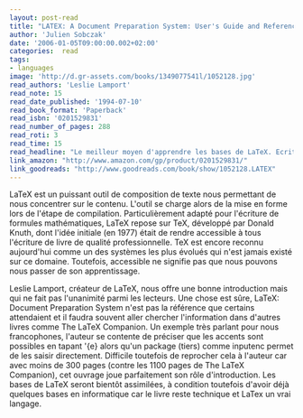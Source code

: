 ```yaml
---
layout: post-read
title: "LATEX: A Document Preparation System: User's Guide and Reference Manual"
author: 'Julien Sobczak'
date: '2006-01-05T09:00:00.002+02:00'
categories:  read
tags:
- languages
image: 'http://d.gr-assets.com/books/1349077541l/1052128.jpg'
read_authors: 'Leslie Lamport'
read_note: 15
read_date_published: '1994-07-10'
read_book_format: 'Paperback'
read_isbn: '0201529831'
read_number_of_pages: 288
read_roti: 3
read_time: 15
read_headline: "Le meilleur moyen d'apprendre les bases de LaTeX. Ecrit par son créateur, LaTeX: Document Preparation System n'est cependant pas la référence sur cet outil remarquable."
link_amazon: "http://www.amazon.com/gp/product/0201529831/"
link_goodreads: "http://www.goodreads.com/book/show/1052128.LATEX"
---
```



LaTeX est un puissant outil de composition de texte nous permettant de nous concentrer sur le contenu. L'outil se charge alors de la mise en forme lors de l'étape de compilation. Particulièrement adapté pour l'écriture de formules mathématiques, LaTeX repose sur TeX, développé par Donald Knuth, dont l'idée initiale (en 1977) était de rendre accessible à tous l'écriture de livre de qualité professionnelle. TeX est encore reconnu aujourd'hui comme un des systèmes les plus évolués qui n'est jamais existé sur ce domaine. Toutefois, accessible ne signifie pas que nous pouvons nous passer de son apprentissage.

Leslie Lamport, créateur de LaTeX, nous offre une bonne introduction mais qui ne fait pas l'unanimité parmi les lecteurs. Une chose est sûre, LaTeX: Document Preparation System n'est pas la référence que certains attendaient et il faudra souvent aller chercher l'information dans d'autres livres comme The LaTeX Companion. Un exemple très parlant pour nous francophones, l'auteur se contente de préciser que les accents sont possibles en tapant \'{e} alors qu'un package (tiers) comme inputenc permet de les saisir directement. Difficile toutefois de reprocher cela à l'auteur car avec moins de 300 pages (contre les 1100 pages de The LaTeX Companion), cet ouvrage joue parfaitement son rôle d'introduction. Les bases de LaTeX seront bientôt assimilées, à condition toutefois d'avoir déjà quelques bases en informatique car le livre reste technique et LaTex un vrai langage.

